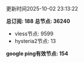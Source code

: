 更新时间2025-10-02 23:13:22

**总订阅: 188**
**总节点: 36240**
- vless节点: 9599
- hysteria2节点: 13

**google ping有效节点: 154**
